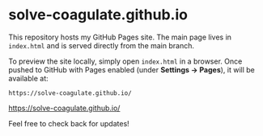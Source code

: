 # solve-coagulate.github.io

This repository hosts my GitHub Pages site. The main page lives in `index.html` and is served directly from the main branch.

To preview the site locally, simply open `index.html` in a browser. Once pushed to GitHub with Pages enabled (under **Settings -> Pages**), it will be available at:

```
https://solve-coagulate.github.io/
```

https://solve-coagulate.github.io/

Feel free to check back for updates!

